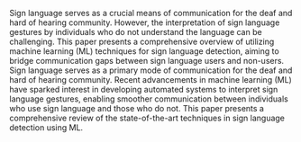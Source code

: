 Sign language serves as a crucial means of communication for the deaf and hard of hearing community.
However, the interpretation of sign language gestures by individuals who do not understand the language can be challenging. 
This paper presents a comprehensive overview of utilizing machine learning (ML) techniques for sign language detection, aiming to bridge communication gaps between sign language users and non-users. 
Sign language serves as a primary mode of communication for the deaf and hard of hearing community. 
Recent advancements in machine learning (ML) have sparked interest in developing automated systems to interpret sign language gestures, enabling smoother communication between individuals who use sign language and those who do not.
This paper presents a comprehensive review of the state-of-the-art techniques in sign language detection using ML.
